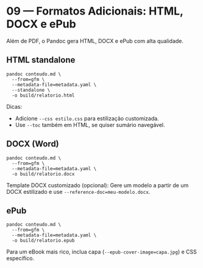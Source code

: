 # 09 — Formatos Adicionais: HTML, DOCX e ePub

Além de PDF, o Pandoc gera HTML, DOCX e ePub com alta qualidade.

## HTML standalone

```
pandoc conteudo.md \
  --from=gfm \
  --metadata-file=metadata.yaml \
  --standalone \
  -o build/relatorio.html
```

Dicas:
- Adicione `--css estilo.css` para estilização customizada.
- Use `--toc` também em HTML, se quiser sumário navegável.

## DOCX (Word)

```
pandoc conteudo.md \
  --from=gfm \
  --metadata-file=metadata.yaml \
  -o build/relatorio.docx
```

Template DOCX customizado (opcional): Gere um modelo a partir de um DOCX estilizado e use `--reference-doc=meu-modelo.docx`.

## ePub

```
pandoc conteudo.md \
  --from=gfm \
  --metadata-file=metadata.yaml \
  -o build/relatorio.epub
```

Para um eBook mais rico, inclua capa (`--epub-cover-image=capa.jpg`) e CSS específico.

